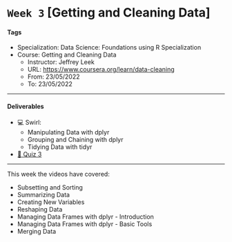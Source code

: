 # `Week 3` [Getting and Cleaning Data]

#### Tags

* Specialization: Data Science: Foundations using R Specialization
* Course: Getting and Cleaning Data
    * Instructor: Jeffrey Leek
    * URL: https://www.coursera.org/learn/data-cleaning
    * From: 23/05/2022
    * To: 23/05/2022

***

#### Deliverables
    
* :computer: Swirl:
    * Manipulating Data with dplyr
    * Grouping and Chaining with dplyr
    * Tidying Data with tidyr
* [:pencil: Quiz 3](./getting_and_cleaning_data_quiz_3.md)

***

This week the videos have covered:

* Subsetting and Sorting
* Summarizing Data
* Creating New Variables
* Reshaping Data
* Managing Data Frames with dplyr - Introduction
* Managing Data Frames with dplyr - Basic Tools
* Merging Data
